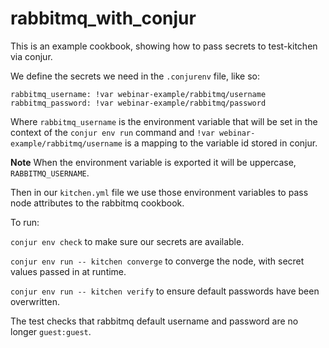 # rabbitmq_with_conjur

This is an example cookbook, showing how to pass secrets to test-kitchen via conjur.

We define the secrets we need in the `.conjurenv` file, like so:

```
rabbitmq_username: !var webinar-example/rabbitmq/username
rabbitmq_password: !var webinar-example/rabbitmq/password
```

Where `rabbitmq_username` is the environment variable that will be set in the context
of the `conjur env run` command and `!var webinar-example/rabbitmq/username` is a
mapping to the variable id stored in conjur.

**Note** When the environment variable is exported it will be uppercase, `RABBITMQ_USERNAME`.

Then in our `kitchen.yml` file we use those environment variables to pass node attributes
to the rabbitmq cookbook.

To run:

`conjur env check` to make sure our secrets are available.

`conjur env run -- kitchen converge` to converge the node, with secret values passed in at runtime.

`conjur env run -- kitchen verify` to ensure default passwords have been overwritten.

The test checks that rabbitmq default username and password are no longer `guest:guest`.

